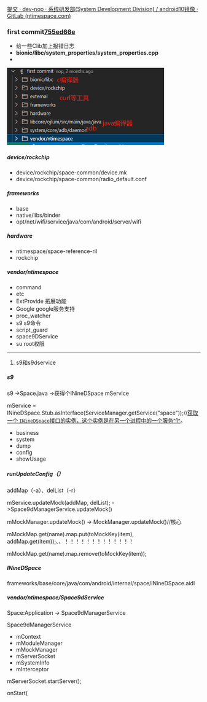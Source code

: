 
[提交 · dev-nop · 系统研发部(System Development Division) / android10镜像 · GitLab (ntimespace.com)](http://gitlab.ntimespace.com/sdd/android10/-/commits/dev-nop/)

### first commit[755ed66e](http://gitlab.ntimespace.com/sdd/android10/-/commit/755ed66e8738a441b0dcfa5bc995d3b7db2669d2)

- 给一些Clib加上报错日志
- **bionic/libc/system_properties/system_properties.cpp**
- 

![1716279771901](image/nop/1716279771901.png)

##### device/rockchip

- device/rockchip/space-common/device.mk
- device/rockchip/space-common/radio_default.conf

##### frameworks

- base
- native/libs/binder
- opt/net/wifi/service/java/com/android/server/wifi

##### hardware

- ntimespace/space-reference-ril
- rockchip

##### vendor/ntimespace

- command
- etc
- ExtProvide		拓展功能
- Google			google服务支持
- proc_watcher
- s9				s9命令
- script_guard
- space9DService
- su				root权限


---



1. s9和s9dservice

##### s9

s9 ->Space.java ->获得个INineDSpace mService

mService = INineDSpace.Stub.asInterface(ServiceManager.getService("space"));//[获取一个 `INineDSpace`接口的实例，这个实例是在另一个进程中的一个服务](https://blog.csdn.net/weixin_38451161/article/details/88744668)[^1^](https://blog.csdn.net/weixin_38451161/article/details/88744668)。

- business
- system
- dump
- config
- showUsage

##### runUpdateConfig（）

addMap（-a）、delList（-r）

mService.updateMock(addMap, delList); 	->Space9dManagerService.updateMock()

mMockManager.updateMock()			-> MockManager.updateMock()//核心

mMockMap.get(name).map.put(toMockKey(item), addMap.get(item));、、！！！！！！！！！！！！！

mMockMap.get(name).map.remove(toMockKey(item));

##### INineDSpace

frameworks/base/core/java/com/android/internal/space/INineDSpace.aidl

##### vendor/ntimespace/Space9dService

Space:Application -> Space9dManagerService

Space9dManagerService

- mContext
- mModuleManager
- mMockManager
- mServerSocket
- mSystemInfo
- mInterceptor

mServerSocket.startServer();

onStart(

